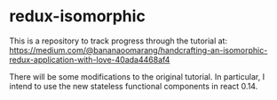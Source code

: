 # redux-isomorphic
This is a repository to track progress through the tutorial at:  https://medium.com/@bananaoomarang/handcrafting-an-isomorphic-redux-application-with-love-40ada4468af4

There will be some modifications to the original tutorial.  In particular, I intend to use the new stateless functional components in react 0.14.
